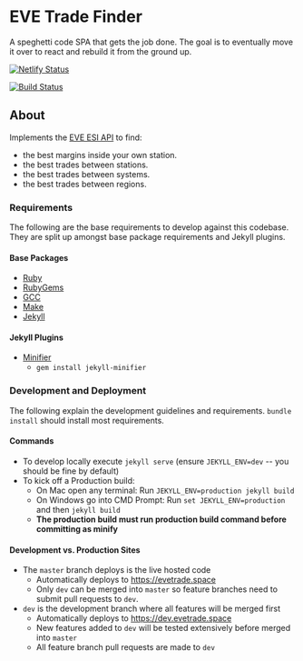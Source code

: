 # EVE Trade Finder

A speghetti code SPA that gets the job done. The goal is to eventually move it over to react and rebuild it from the ground up.

[![Netlify Status](https://api.netlify.com/api/v1/badges/4daf6162-578e-4ff5-a99a-ab44e8cbdace/deploy-status)](https://app.netlify.com/sites/evetrade/deploys)

[![Build Status](https://travis-ci.org/awhipp/evetrade.svg?branch=master)](https://travis-ci.org/awhipp/evetrade)

## About
Implements the [EVE ESI API](https://esi.tech.ccp.is/) to find:

* the best margins inside your own station.
* the best trades between stations.
* the best trades between systems.
* the best trades between regions.

### Requirements

The following are the base requirements to develop against this codebase.
They are split up amongst base package requirements and Jekyll plugins.

#### Base Packages
* [Ruby](https://www.ruby-lang.org/en/documentation/installation/)
* [RubyGems](https://rubygems.org/pages/download)
* [GCC](https://gcc.gnu.org/install/)
* [Make](https://www.gnu.org/software/make/)
* [Jekyll](https://jekyllrb.com/docs/installation/)

#### Jekyll Plugins
* [Minifier](https://github.com/digitalsparky/jekyll-minifier)
  - `gem install jekyll-minifier`

### Development and Deployment

The following explain the development guidelines and requirements. `bundle install` should install most requirements.

#### Commands
  * To develop locally execute `jekyll serve` (ensure `JEKYLL_ENV=dev` -- you should be fine by default)
  * To kick off a Production build:
    - On Mac open any terminal: Run `JEKYLL_ENV=production jekyll build`
    - On Windows go into CMD Prompt: Run `set JEKYLL_ENV=production` and then `jekyll build`
    - **The production build must run production build command before committing as minify**

#### Development vs. Production Sites
  * The `master` branch deploys is the live hosted code
    - Automatically deploys to https://evetrade.space
    - Only `dev` can be merged into `master` so feature branches need to submit pull requests to `dev`.
  * `dev` is the development branch where all features will be merged first
    - Automatically deploys to https://dev.evetrade.space
    - New features added to `dev` will be tested extensively before merged into `master`
    - All feature branch pull requests are made to `dev`
